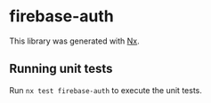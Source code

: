 # firebase-auth

This library was generated with [Nx](https://nx.dev).

## Running unit tests

Run `nx test firebase-auth` to execute the unit tests.
